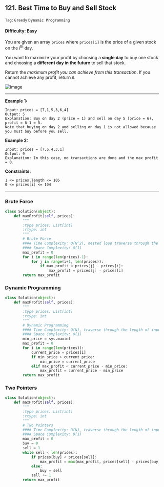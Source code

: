 ## 121. Best Time to Buy and Sell Stock

```Tag```: ```Greedy``` ```Dynamic Programming```

#### Difficulty: Easy

You are given an array ```prices``` where ```prices[i]``` is the price of a given stock on the i<sup>th</sup> day.

You want to maximize your profit by choosing a __single day__ to buy one stock and choosing a __different day in the future__ to sell that stock.

Return the _maximum profit you can achieve from this transaction_. If you cannot achieve any profit, return ```0```.

![image](https://user-images.githubusercontent.com/35042430/205685808-073c32d4-6d55-4dde-b9ae-793367ad49a4.png)

---

__Example 1:__

```
Input: prices = [7,1,5,3,6,4]
Output: 5
Explanation: Buy on day 2 (price = 1) and sell on day 5 (price = 6), profit = 6-1 = 5.
Note that buying on day 2 and selling on day 1 is not allowed because you must buy before you sell.
```

__Example 2:__
```
Input: prices = [7,6,4,3,1]
Output: 0
Explanation: In this case, no transactions are done and the max profit = 0.
```

__Constraints:__
```
1 <= prices.length <= 105
0 <= prices[i] <= 104
```

---

### Brute Force

```Python
class Solution(object):
    def maxProfit(self, prices):
        """
        :type prices: List[int]
        :rtype: int
        """
        # Brute Force
        #### Time Complexity: O(N^2), nested loop traverse through the length of input
        #### Space Complexity: O(1)
        max_profit = 0
        for i in range(len(prices)-1):
            for j in range(i+1, len(prices)):
                if max_profit < prices[j] - prices[i]:
                    max_profit = prices[j] - prices[i]
        return max_profit
```

### Dynamic Programming

```Python
class Solution(object):
    def maxProfit(self, prices):
        """
        :type prices: List[int]
        :rtype: int
        """
        # Dynamic Programming
        #### Time Complexity: O(N), traverse through the length of input
        #### Space Complexity: O(1)        
        min_price = sys.maxint
        max_profit = 0
        for i in range(len(prices)):
            current_price = prices[i]
            if min_price > current_price:
                min_price = current_price
            elif max_profit < current_price - min_price:
                max_profit = current_price - min_price
        return max_profit
```

### Two Pointers

```Python
class Solution(object):
    def maxProfit(self, prices):
        """
        :type prices: List[int]
        :rtype: int
        """
        # Two Pointers
        #### Time Complexity: O(N), traverse through the length of input
        #### Space Complexity: O(1)
        max_profit = 0
        buy = 0
        sell = 1
        while sell < len(prices):
            if prices[buy] < prices[sell]:
                max_profit = max(max_profit, prices[sell] - prices[buy])
            else:
                buy = sell
            sell += 1
        return max_profit
```


